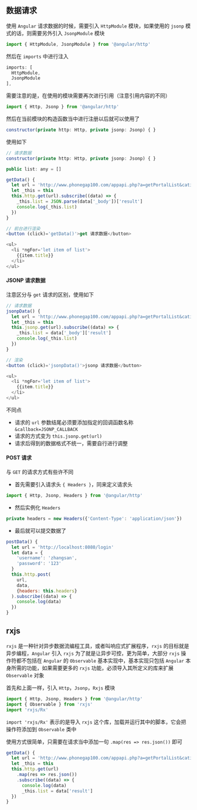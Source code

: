 ## 数据请求

使用 `Angular` 请求数据的时候，需要引入 `HttpModule` 模块，如果使用的 `jsonp` 模式的话，则需要另外引入 `JsonpModule` 模块

```js
import { HttpModule, JsonpModule } from '@angular/http'
```

然后在 `imports` 中进行注入

```js
imports: [
  HttpModule,
  JsonpModule
],
```

需要注意的是，在使用的模块需要再次进行引用（注意引用内容的不同）

```js
import { Http, Jsonp } from '@angular/http'
```

然后在当前模块的构造函数当中进行注册以后就可以使用了

```js
constructor(private http: Http, private jsonp: Jsonp) { }
```

使用如下

```js
// 请求数据
constructor(private http: Http, private jsonp: Jsonp) { }

public list: any = []

getData() {
  let url = 'http://www.phonegap100.com/appapi.php?a=getPortalList&catid=20&page=1'
  let _this = this
  this.http.get(url).subscribe((data) => {
    _this.list = JSON.parse(data['_body'])['result']
    console.log(_this.list)
  })
}

// 前台进行渲染
<button (click)='getData()'>get 请求数据</button>

<ul>
  <li *ngFor='let item of list'>
    {{item.title}}
  </li>
</ul>
```

#### JSONP 请求数据

注意区分与 `get` 请求的区别，使用如下

```js
// 请求数据
jsonpData() {
  let url = 'http://www.phonegap100.com/appapi.php?a=getPortalList&catid=20&page=1&callback=JSONP_CALLBACK'
  let _this = this
  this.jsonp.get(url).subscribe((data) => {
    _this.list = data['_body']['result']
    console.log(_this.list)
  })
}

// 渲染
<button (click)='jsonpData()'>jsonp 请求数据</button>

<ul>
  <li *ngFor='let item of list'>
    {{item.title}}
  </li>
</ul>
```

不同点

* 请求的 `url` 参数结尾必须要添加指定的回调函数名称 `&callback=JSONP_CALLBACK`
* 请求的方式变为 `this.jsonp.get(url)`
* 请求后得到的数据格式不统一，需要自行进行调整



#### POST 请求

与 `GET` 的请求方式有些许不同

* 首先需要引入请求头 `{ Headers }`，同来定义请求头

```js
import { Http, Jsonp, Headers } from '@angular/http'
```

* 然后实例化 `Headers`

```js
private headers = new Headers({'Content-Type': 'application/json'})
```

* 最后就可以提交数据了

```js
postData() {
  let url = 'http://localhost:8080/login'
  let data = {
    'username': 'zhangsan',
    'password': '123'
  }
  this.http.post(
    url,
    data,
    {headers: this.headers}
  ).subscribe((data) => {
    console.log(data)
  })
}
```


## rxjs

`rxjs` 是一种针对异步数据流编程工具，或者叫响应式扩展程序，`rxjs` 的目标就是异步编程，`Angular` 引入 `rxjs` 为了就是让异步可控，更为简单，大部分 `rxjs` 操作符都不包括在 `Angular` 的 `Observable` 基本实现中，基本实现只包括 `Angular` 本身所需的功能，如果需要更多的 `rxjs` 功能，必须导入其所定义的库来扩展 `Observable` 对象

首先和上面一样，引入 `Http`，`Jsonp`，`Rxjs` 模块

```js
import { Http, Jsonp, Headers } from '@angular/http'
import { Observable } from 'rxjs'
import 'rxjs/Rx'
```

`import 'rxjs/Rx'` 表示的是导入 `rxjs` 这个库，加载并运行其中的脚本，它会把操作符添加到 `Observable` 类中

使用方式很简单，只需要在请求当中添加一句 `.map(res => res.json())` 即可

```js
getData() {
  let url = 'http://www.phonegap100.com/appapi.php?a=getPortalList&catid=20&page=1'
  let _this = this
  this.http.get(url)
    .map(res => res.json())
    .subscribe((data) => {
      console.log(data)
      _this.list = data['result']
  })
}
```